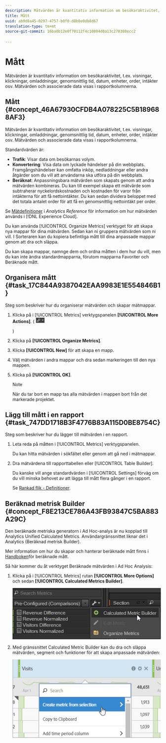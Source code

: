 ```yaml
---
description: Mätvärden är kvantitativ information om besökaraktivitet, t.ex. visningar, klickningar, omladdningar, genomsnittlig tid, datum, enheter, order, intäkter osv. Mätvärden och associerade data visas i rapportkolumnerna.
title: Mått
uuid: ab9d8a45-0297-4757-b0f0-d8b0e0db8d67
translation-type: tm+mt
source-git-commit: 16ba0b12e0f70112f4c10804d0a13c278388ecc2

---
```



# Mått

Mätvärden är kvantitativ information om besökaraktivitet, t.ex. visningar, klickningar, omladdningar, genomsnittlig tid, datum, enheter, order, intäkter osv. Mätvärden och associerade data visas i rapportkolumnerna.

## Mått {#concept_46A67930CFDB4A078225C5B189688AF3}

Mätvärden är kvantitativ information om besökaraktivitet, t.ex. visningar, klickningar, omladdningar, genomsnittlig tid, datum, enheter, order, intäkter osv. Mätvärden och associerade data visas i rapportkolumnerna.

Standardvärden är:

* **Trafik**: Visar data om besökarnas volym.
* **Konvertering**: Visa data om lyckade händelser på din webbplats. Framgångshändelser kan omfatta inköp, nedladdningar eller andra åtgärder som du vill att användarna ska utföra på din webbplats.
* **Beräknat**: Anpassningsbara mätvärden som skapats genom att andra mätvärden kombineras. Du kan till exempel skapa ett mätvärde som subtraherar nyckelordskostnaden och kostnaden för varor från intäkterna för att få nettointäkter. Du kan sedan dividera beloppet med det totala antalet order för att få en genomsnittlig nettointäkt per order.

Se [Mätdefinitioner](https://marketing.adobe.com/resources/help/en_US/reference/metrics.html) i *Analytics Reference* för information om hur mätvärden används i [!DNL Experience Cloud].

Du kan använda [!UICONTROL Organize Metrics] verktyget för att skapa nya mappar för dina mätvärden. Sedan kan ni gruppera mätvärden som ni vill. I Sorteraren kan du kopiera befintliga mått till dina anpassade mappar genom att dra och släppa.

Du kan skapa mappar, namnge dem och ordna måtten i dem hur du vill, men du kan inte ändra standardmapparna, förutom mapparna Favoriter och Beräknade mått.

## Organisera mått {#task_17C844A9387042EAA9983E1E554846B1}

Steg som beskriver hur du organiserar mätvärden och skapar mätmappar.

<!-- 

t_organize_metrics.xml

 -->

1. Klicka på i [!UICONTROL Metrics] verktygspanelen **[!UICONTROL More Actions]**. ( ![](assets/tools_icon.png)

   )
1. Klicka på **[!UICONTROL Organize Metrics]**.
1. Klicka **[!UICONTROL New]** för att skapa en mapp.
1. Välj mätvärden i andra mappar och dra sedan markeringen till den nya mappen.
1. Klicka på **[!UICONTROL OK]**.

   >[!NOTE]
   >
   >När du tar bort en mapp tas alla mätvärden i mappen bort från det markerade projektet.

## Lägg till mått i en rapport {#task_747DD1718B3F4776B83A115D0BE8754C}

Steg som beskriver hur du lägger till mätvärden i en rapport.

<!-- 

t_add_metrics_dsc.xml

 -->

1. Leta reda på måtten i [!UICONTROL Metrics] verktygspanelen.

   Du kan hitta mätvärden i sökfältet eller genom att gå ned i mätmappar.

1. Dra mätvärdena till rapporttabellen eller [!UICONTROL Table Builder].

   Du kanske vill ange standardvärden i [!UICONTROL Settings] förväg om du vill minska behovet av att lägga till mått flera gånger i en rapport.

   Se [Rankad flik - Definitioner](/help/analyze/ad-hoc-analysis/c-global-settings.md#reference_FB9BADD7E3DA42C1BB2A02A6E9D5C1CF).

## Beräknad metrisk Builder {#concept_F8E213CE786A43FB93847C5BA883A29C}

Den beräknade metriska generatorn i Ad Hoc-analys är nu kopplad till Analytics Unified Calculated Metrics. Användargränssnittet liknar det i Analytics (Beräknad metrisk Builder).

<!-- 

c_calc_metric_builder.xml

 -->

Mer information om hur du skapar och hanterar beräknade mått finns i [Handboken](https://marketing.adobe.com/resources/help/en_US/analytics/calcmetrics/)för beräknade mått.

Så här kommer du åt verktyget Beräknade mätvärden i Ad Hoc Analysis:

1. Klicka på i [!UICONTROL Metrics] rutan **[!UICONTROL More Options]** och sedan **[!UICONTROL Calculated Metrics Builder]**.

   ![](assets/more_options_calc.png)

1. Med gränssnittet Calculated Metric Builder kan du dra och släppa mätvärden, segment och funktioner för att skapa anpassade mätvärden:

   ![](assets/calc_metrics.png)

